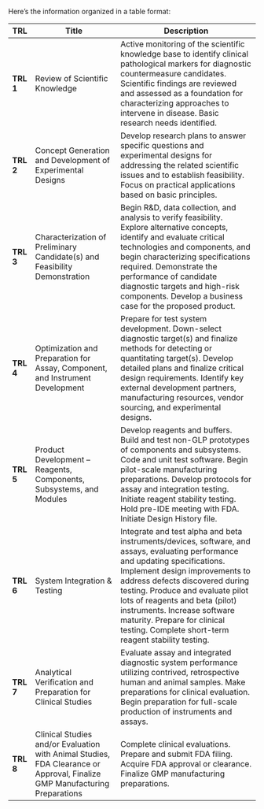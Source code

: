 Here’s the information organized in a table format:

| **TRL** | **Title**                                              | **Description**                                                                                                                                                                                                                                                                                                                                                  |
|---------|--------------------------------------------------------|------------------------------------------------------------------------------------------------------------------------------------------------------------------------------------------------------------------------------------------------------------------------------------------------------------------------------------------------------------------|
| **TRL 1** | Review of Scientific Knowledge                        | Active monitoring of the scientific knowledge base to identify clinical pathological markers for diagnostic countermeasure candidates. Scientific findings are reviewed and assessed as a foundation for characterizing approaches to intervene in disease. Basic research needs identified.                                                                        |
| **TRL 2** | Concept Generation and Development of Experimental Designs | Develop research plans to answer specific questions and experimental designs for addressing the related scientific issues and to establish feasibility. Focus on practical applications based on basic principles.                                                                                                                                               |
| **TRL 3** | Characterization of Preliminary Candidate(s) and Feasibility Demonstration | Begin R&D, data collection, and analysis to verify feasibility. Explore alternative concepts, identify and evaluate critical technologies and components, and begin characterizing specifications required. Demonstrate the performance of candidate diagnostic targets and high-risk components. Develop a business case for the proposed product.                   |
| **TRL 4** | Optimization and Preparation for Assay, Component, and Instrument Development | Prepare for test system development. Down-select diagnostic target(s) and finalize methods for detecting or quantitating target(s). Develop detailed plans and finalize critical design requirements. Identify key external development partners, manufacturing resources, vendor sourcing, and experimental designs.                                                 |
| **TRL 5** | Product Development – Reagents, Components, Subsystems, and Modules | Develop reagents and buffers. Build and test non-GLP prototypes of components and subsystems. Code and unit test software. Begin pilot-scale manufacturing preparations. Develop protocols for assay and integration testing. Initiate reagent stability testing. Hold pre-IDE meeting with FDA. Initiate Design History file.                                        |
| **TRL 6** | System Integration & Testing                           | Integrate and test alpha and beta instruments/devices, software, and assays, evaluating performance and updating specifications. Implement design improvements to address defects discovered during testing. Produce and evaluate pilot lots of reagents and beta (pilot) instruments. Increase software maturity. Prepare for clinical testing. Complete short-term reagent stability testing. |
| **TRL 7** | Analytical Verification and Preparation for Clinical Studies | Evaluate assay and integrated diagnostic system performance utilizing contrived, retrospective human and animal samples. Make preparations for clinical evaluation. Begin preparation for full-scale production of instruments and assays.                                                                                                                         |
| **TRL 8** | Clinical Studies and/or Evaluation with Animal Studies, FDA Clearance or Approval, Finalize GMP Manufacturing Preparations | Complete clinical evaluations. Prepare and submit FDA filing. Acquire FDA approval or clearance. Finalize GMP manufacturing preparations.                                                                                                                                                                                 |
